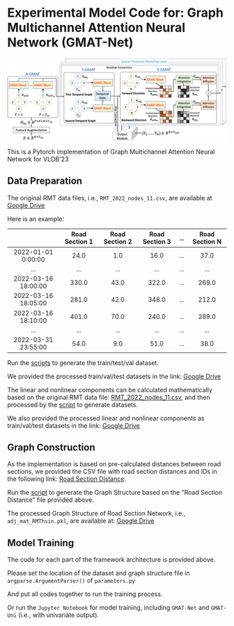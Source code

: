 
# Experimental Model Code for: Graph Multichannel Attention Neural Network (GMAT-Net)

![RMT-dataset](../Figure/gmat_net.png "Model Architecture")

This is a Pytorch implementation of Graph Multichannel Attention Neural Network for VLDB'23

## Data Preparation
The original RMT data files, i.e., `RMT_2022_nodes_11.csv`, are available at [Google Drive](https://drive.google.com/drive/folders/1kI1dNpAljk0C2WQdOdn2vCJazdWzN9Ny?usp=sharing)

Here is an example:

|                     | Road Section 1 | Road Section 2 | Road Section 3 | ... | Road Section N |
|:-------------------:|:--------------:|:--------------:|:--------------:|:--------------:|:--------------:|
| 2022-01-01 0:00:00 |   24.0        |   1.0        |   16.0        |    ...         |    37.0         |
|         ...         |    ...         |    ...         |    ...         |    ...         |    ...         |
| 2022-03-16 18:00:00 |   330.0        |   43.0        |   322.0        |    ...         |    269.0         |
| 2022-03-16 18:05:00 |   281.0        |   42.0        |   348.0        |    ...         |    212.0         |
| 2022-03-16 18:10:00 |   401.0        |   70.0         |   240.0        |    ...         |    289.0         |
|         ...         |    ...         |    ...         |    ...         |    ...         |    ...         |
| 2022-03-31 23:55:00 |   54.0        |   9.0        |   51.0        |    ...         |    38.0         |


Run the [scripts](https://github.com/liyaguang/DCRNN/blob/master/scripts/generate_training_data.py) to generate the train/test/val dataset.

We provided the processed train/val/test datasets in the link: [Google Drive](https://drive.google.com/drive/folders/13ERd3wZFOe41RJ8CXyg_Q9U5XaS_HYrz?usp=share_link)

The linear and nonlinear components can be calculated mathematically based on the original RMT data file: [RMT_2022_nodes_11.csv](https://drive.google.com/drive/folders/1kI1dNpAljk0C2WQdOdn2vCJazdWzN9Ny?usp=sharing), and then processed by the [script](https://github.com/liyaguang/DCRNN/blob/master/scripts/generate_training_data.py) to generate datasets.

We also provided the processed linear and nonlinear components as train/val/test datasets in the link: [Google Drive](https://drive.google.com/drive/folders/1NrRM7VW48XgOVr9dV2hW4thh5VR1XqdF?usp=share_link)

## Graph Construction
As the implementation is based on pre-calculated distances between road sections, we provided the CSV file with road section distances and IDs in the following link: [Road Section Distance](https://drive.google.com/file/d/1T4SAfwdLSAtR6hcPL-BmHzbEjdtlJEfc/view?usp=share_link). 

Run the [script](https://github.com/liyaguang/DCRNN/blob/master/scripts/gen_adj_mx.py) to generate the Graph Structure based on the "Road Section Distance" file provided above.

The processed Graph Structure of Road Section Network, i.e., `adj_mat_RMThsin.pkl`, are available at: [Google Drive](https://drive.google.com/file/d/1pWSCuEsGLT93ggR3asCeOVuuX5btliOR/view?usp=share_link)   

## Model Training

The code for each part of the framework architecture is provided above.

Please set the location of the dataset and graph structure file in `argparse.ArgumentParser()` of `parameters.py`

And put all codes together to run the training process.

Or run the `Jupyter Notebook` for model training, including `GMAT-Net` and `GMAT-Uni` (i.e., with univariate output).

